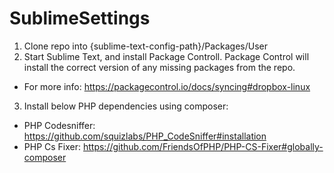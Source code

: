 # SublimeSettings

1. Clone repo into {sublime-text-config-path}/Packages/User
2. Start Sublime Text, and install Package Controll. Package Control will install the correct version of any missing packages from the repo.

- For more info: https://packagecontrol.io/docs/syncing#dropbox-linux

3. Install below PHP dependencies using composer:
- PHP Codesniffer: https://github.com/squizlabs/PHP_CodeSniffer#installation
- PHP Cs Fixer: https://github.com/FriendsOfPHP/PHP-CS-Fixer#globally-composer